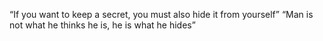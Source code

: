 “If you want to keep a secret, you must also hide it from yourself”
“Man is not what he thinks he is, he is what he hides” 
